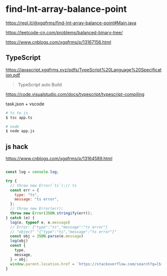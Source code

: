# find-Int-array-balance-point

https://repl.it/@xgqfrms/find-Int-array-balance-point#Main.java

https://leetcode-cn.com/problems/balanced-binary-tree/

https://www.cnblogs.com/xgqfrms/p/13167156.html

## TypeScript

https://javascript.xgqfrms.xyz/pdfs/TypeScript%20Language%20Specification.pdf


> TypeScript auto Build

https://code.visualstudio.com/docs/typescript/typescript-compiling

task.json + vscode


```sh
# ts to js
$ tsc app.ts

# node
$ node app.js

```


## js hack

https://www.cnblogs.com/xgqfrms/p/13164589.html

```js

const log = console.log;

try {
  // throw new Error(`ts`);// ts
  const err = {
    type: "ts",
    message: "ts error",
  };
  // throw new Error(err);
  throw new Error(JSON.stringify(err));
} catch (e) {
  log(e, typeof e, e.message)
  // Error: {"type":"ts","message":"ts error"}
  // "object" "{"type":"ts","message":"ts error"}"
  const obj = JSON.parse(e.message)
  log(obj)
  const {
    type,
    message,
  } = obj;
  window.parent.location.href = `https://stackoverflow.com/search?q=[${type}]+${message}`;
}

```
